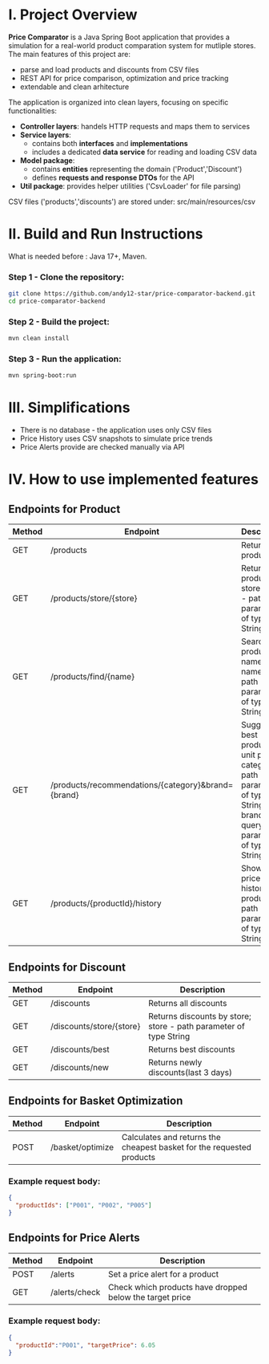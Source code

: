 # I. Project Overview
**Price Comparator** is a Java Spring Boot application that provides a simulation for a real-world product comparation system for mutliple stores.
The main features of this project are:
* parse and load products and discounts from CSV files
* REST API for price comparison, optimization and price tracking
* extendable and clean arhitecture

The application is organized into clean layers, focusing on specific functionalities:
- **Controller layers**: handels HTTP requests and maps them to services
- **Service layers**:
  - contains both **interfaces** and **implementations**
  - includes a dedicated **data service** for reading and loading CSV data
- **Model package**:
  - contains **entities** representing the domain ('Product','Discount')
  - defines **requests and response DTOs** for the API
- **Util package**: provides helper utilities ('CsvLoader' for file parsing)

 CSV files ('products','discounts') are stored under: src/main/resources/csv

# II. Build and Run Instructions
What is needed before : Java 17+, Maven.
### Step 1 - Clone the repository: 
```bash
git clone https://github.com/andy12-star/price-comparator-backend.git
cd price-comparator-backend
```
### Step 2 - Build the project: 
```bash
mvn clean install
```
### Step 3 - Run the application: 
```bash
mvn spring-boot:run
```
# III. Simplifications
* There is no database - the application uses only CSV files
* Price History uses CSV snapshots to simulate price trends
* Price Alerts provide are checked manually via API
  
# IV. How to use implemented features
## Endpoints for Product
| Method | Endpoint | Description |
|-------|----------|-------------|
| GET   | /products  | Returns all products |
|GET| /products/store/{store}|Returns products by store; store - path parameter of type String|
|GET|/products/find/{name}|Search products by name; name - path parameter of type String|
|GET|/products/recommendations/{category}&brand={brand}| Suggests best products by unit price; category - path parameter of type String; brand - query parameter of type String|
|GET|/products/{productId}/history|Shows price history; productId - path parameter of type String|

## Endpoints for Discount
| Method | Endpoint | Description |
|-------|----------|-------------|
| GET   | /discounts  | Returns all discounts |
|GET| /discounts/store/{store}|Returns discounts by store; store - path parameter of type String|
|GET|/discounts/best|Returns best discounts|
|GET|/discounts/new| Returns newly discounts(last 3 days)|

## Endpoints for Basket Optimization
| Method | Endpoint | Description |
|-------|----------|-------------|
| POST   | /basket/optimize  | Calculates and returns the cheapest basket for the requested products |
### Example request body:
```json
{
  "productIds": ["P001", "P002", "P005"]
}
```
## Endpoints for Price Alerts
| Method | Endpoint | Description |
|-------|----------|-------------|
| POST   | /alerts  | Set a price alert for a product |
|GET| /alerts/check |Check which products have dropped below the target price|
### Example request body:
```json
{
  "productId":"P001", "targetPrice": 6.05
}
```

